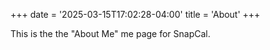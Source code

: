 +++
date = '2025-03-15T17:02:28-04:00'
title = 'About'
+++

This is the the "About Me" me page for SnapCal.